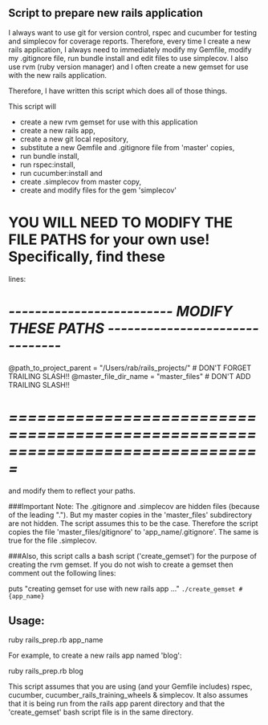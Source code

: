## Script to prepare new rails application

I always want to use git for version control, rspec and cucumber for testing
and simplecov for coverage reports.  Therefore, every time I create a new rails
application, I always need to immediately modify my Gemfile, modify my .gitignore
file, run bundle install and edit files to use simplecov.  I also use rvm
(ruby version manager) and I often create a new gemset for use with the
new rails application.

Therefore, I have written this script which does all of those things.

This script will

* create a new rvm gemset for use with this application
* create a new rails app,
* create a new git local repository,
* substitute a new Gemfile and .gitignore file from 'master' copies,
* run bundle install,
* run rspec:install,
* run cucumber:install and
* create .simplecov from master copy,
* create and modify files for the gem 'simplecov'

# YOU WILL NEED TO MODIFY THE FILE PATHS for your own use! Specifically, find these
lines:

# ***-------------------------   MODIFY THESE PATHS  -------------------------------***
@path_to_project_parent = "/Users/rab/rails_projects/"  # DON'T FORGET TRAILING SLASH!!
@master_file_dir_name = "master_files"  # DON'T ADD TRAILING SLASH!!
# ***===============================================================================***

and modify them to reflect your paths.

###Important Note:  The .gitignore and .simplecov are hidden files (because of the leading ".").
But my master copies in the 'master_files' subdirectory are not hidden.  The script assumes
this to be the case.  Therefore the script copies the file 'master_files/gitignore' to
'app_name/.gitignore'.  The same is true for the file .simplecov.

###Also, this script calls a bash script ('create_gemset') for the purpose of creating the
rvm gemset.  If you do not wish to create a gemset then comment out the following lines:

puts "creating gemset for use with new rails app ..."
`./create_gemset #{app_name}`

## Usage:
ruby rails_prep.rb app_name

For example, to create a new rails app named 'blog':

   ruby rails_prep.rb blog

This script assumes that you are using (and your Gemfile includes) rspec,
cucumber, cucumber_rails_training_wheels & simplecov.  It also assumes that
it is being run from the rails app parent directory and that the
'create_gemset' bash script file is in the same directory.
